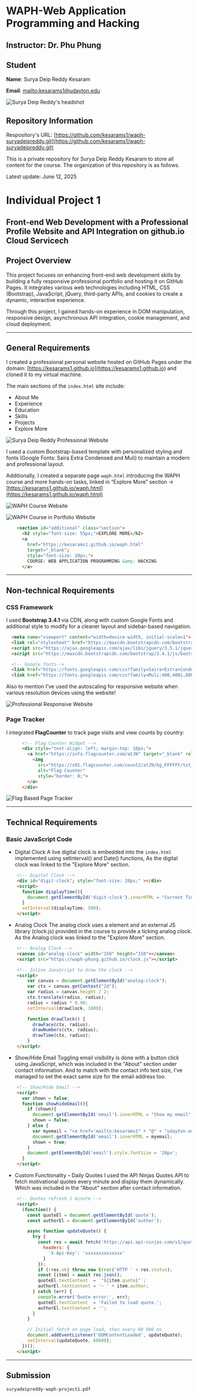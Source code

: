 # WAPH-Web Application Programming and Hacking

## Instructor: Dr. Phu Phung

## Student

**Name**: Surya Deip Reddy Kesaram

**Email**: [mailto:kesarams1@udayton.edu](kesarams1@udayton.edu)

![Surya Deip Reddy's headshot](suryadeipreddy_display_picture.jpeg)

## Repository Information

Respository's URL: [https://github.com/kesarams1/waph-suryadeipreddy.git](https://github.com/kesarams1/waph-suryadeipreddy.git)

This is a private repository for Surya Deip Reddy Kesaram to store all content for the course. The organization of this repository is as follows.

Latest update: June 12, 2025

# Individual Project 1
## Front-end Web Development with a Professional Profile Website and API Integration on github.io Cloud Servicech

## Project Overview 

This project focuses on enhancing front-end web development skills by building a fully responsive professional portfolio and hosting it on GitHub Pages. It integrates various web technologies including HTML, CSS (Bootstrap), JavaScript, jQuery, third-party APIs, and cookies to create a dynamic, interactive experience. 

Through this project, I gained hands-on experience in DOM manipulation, responsive design, asynchronous API integration, cookie management, and cloud deployment.

---

## General Requirements

I created a professional personal website hosted on GitHub Pages under the domain: [https://kesarams1.github.io](https://kesarams1.github.io) and cloned it to my virtual machine.

The main sections of the `index.html` site include:
- About Me
- Experience
- Education
- Skills
- Projects
- Explore More

![Surya Deip Reddy Professional Website](professional_website_frontpage.png)

I used a custom Bootstrap-based template with personalized styling and fonts (Google Fonts: Saira Extra Condensed and Muli) to maintain a modern and professional layout.

Additionally, I created a separate page `waph.html` introducing the WAPH course and more hands-on tasks, linked in “Explore More” section -> [https://kesarams1.github.io/waph.html](https://kesarams1.github.io/waph.html)

![WAPH Course Website](images\waph_course_frontpage.png)

![WAPH Course in Portfolio Website](images\waph_course_in_profile.png)

```html
    <section id="additional" class="section">
      <h2 style="font-size: 55px;">EXPLORE MORE</h2>
      <a 
        href="https://kesarams1.github.io/waph.html" 
        target="_blank";
        style="font-size: 20px;">
        COURSE: WEB APPLICATION PROGRAMMING &amp; HACKING
      </a>
```
---

## Non-technical Requirements

### CSS Framework
I used **Bootstrap 3.4.1** via CDN, along with custom Google Fonts and additional style to modify for a cleaner layout and sidebar-based navigation.
```html
  <meta name="viewport" content="width=device-width, initial-scale=1">
  <link rel="stylesheet" href="https://maxcdn.bootstrapcdn.com/bootstrap/3.4.1/css/bootstrap.min.css">
  <script src="https://ajax.googleapis.com/ajax/libs/jquery/3.5.1/jquery.min.js"></script>
  <script src="https://maxcdn.bootstrapcdn.com/bootstrap/3.4.1/js/bootstrap.min.js"></script>

  <!-- Google fonts-->
  <link href="https://fonts.googleapis.com/css?family=Saira+Extra+Condensed:500,700" rel="stylesheet" type="text/css" />
  <link href="https://fonts.googleapis.com/css?family=Muli:400,400i,800,800i" rel="stylesheet" type="text/css" />
```
Also to mention I've used the autoscaling for responsive website when various resolution devices using the website! 

![Professional Responsive Website](professional_website_various_browsers.png)

### Page Tracker
I integrated **FlagCounter** to track page visits and view counts by country:

```html
      <!-- Flag Counter Widget -->
      <div style="text-align: left; margin-top: 10px;">
        <a href="https://info.flagcounter.com/atJN" target="_blank" rel="noopener noreferrer">
          <img 
            src="https://s01.flagcounter.com/count2/atJN/bg_FFFFFF/txt_000000/border_CCCCCC/columns_3/maxflags_12/viewers_0/labels_0/pageviews_1/flags_0/percent_0/" 
            alt="Flag Counter" 
            style="border: 0;">
        </a>
      </div>
```
![Flag Based Page Tracker](flag_counter.png)

---

## Technical Requirements

### Basic JavaScript Code

- Digital Clock
A live digital clock is embedded into the `index.html` implemented using setInterval() and Date() functions, As the digital clock was linked to the "Explore More" section.

```html
    <!-- Digital Clock -->
    <div id="digit-clock"; style="font-size: 20px;" ></div>
    <script>
      function displayTime(){
        document.getElementById('digit-clock').innerHTML = "Current Time: " + new Date();
      }
      setInterval(displayTime, 500);
    </script>
```
- Analog Clock
The analog clock uses a <canvas> element and an external JS library (clock.js) provided in the course to provide a ticking analog clock. As the Analog clock was linked to the "Explore More" section.

```html
    <!-- Analog Clock -->
    <canvas id="analog-clock" width="150" height="150"></canvas>
    <script src="https://waph-phung.github.io/clock.js"></script>

    <!-- Inline JavaScript to draw the clock -->
    <script>
        var canvas = document.getElementById("analog-clock");
        var ctx = canvas.getContext("2d");
        var radius = canvas.height / 2;
        ctx.translate(radius, radius);
        radius = radius * 0.90;
        setInterval(drawClock, 1000);

        function drawClock() {
          drawFace(ctx, radius);
          drawNumbers(ctx, radius);
          drawTime(ctx, radius);
        }
    </script>
```

- Show/Hide Email
Toggling email visibility is done with a button click using JavaScript, which was included in the "About" section under contact information. And to match with the contact info text size, I've managed to set the exact same size for the email address too.

```html
    <!-- Show/Hide Email -->
    <script>
      var shown = false;
      function showhideEmail(){
        if (shown){
          document.getElementById('email').innerHTML = "Show my email";
          shown = false;
        } else {
          var myemail = "<a href='mailto:kesarams1" + "@" + "udayton.edu'>kesarams1" + "@" + "udayton.edu</a>";
          document.getElementById('email').innerHTML = myemail;
          shown = true;
        }
        document.getElementById('email').style.fontSize = '20px';
      }
    </script>
```
- Custom Functionality – Daily Quotes
I used the API Ninjas Quotes API to fetch motivational quotes every minute and display them dynamically. Which was included in the "About" section after contact information.

```html
    <!-- Quotes refresh 1 minute -->
    <script>
      (function() {
        const quoteEl = document.getElementById('quote');
        const authorEl = document.getElementById('author');

        async function updateQuote() {
          try {
            const res = await fetch('https://api.api-ninjas.com/v1/quotes', {
              headers: { 
                'X-Api-Key': 'xxxxxxxxxxxxxx' 
              }
            });
            if (!res.ok) throw new Error('HTTP ' + res.status);
            const [item] = await res.json();
            quoteEl.textContent  = `"${item.quote}"`;
            authorEl.textContent = '— ' + item.author;
          } catch (err) {
            console.error('Quote error:', err);
            quoteEl.textContent  = 'Failed to load quote.';
            authorEl.textContent = '';
          }
        }

        // Initial fetch on page load, then every 60 000 ms
        document.addEventListener('DOMContentLoaded', updateQuote);
        setInterval(updateQuote, 60000);
      })();
    </script>
```

---

## Submission

`suryadeipreddy-waph-project1.pdf`